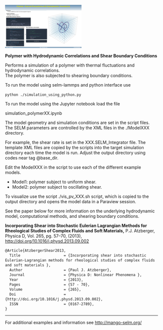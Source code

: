 <p align="left">
<img src="https://github.com/atzberg/mango-selm/blob/master/examples/polymer4/doc_img/ex1.png" width="50%"> 
</p>

__Polymer with Hydrodynamic Correlations and Shear Boundary Conditions__

Performs a simulation of a polymer with thermal fluctuations and hydrodynamic correlations.  
The polymer is also subjected to shearing boundary conditions.  

To run the model using selm-lammps and python interface use 

```python ./simulation_using_python.py```

To run the model using the Jupyter notebook load the file 

simulation_polymerXX.ipynb

The model geometry and simulation conditions are set in the script files.  The SELM parameters are controlled by the XML files in the ./ModelXXX directory.  

For example, the shear rate is set in the XXX.SELM_Integrator file.  The template XML files are copied by the scripts into the target simulation directory 
each time the model is run.  Adjust the output directory using codes near tag @base_dir.

Edit the ModelXXX in the script to use each of the different example models.  
* Model1: polymer subject to uniform shear.
* Model2: polymer subject to oscillating shear.

To visualize use the script ./vis_pv_XXX.sh script, which is copied to the output directory and opens the model data in a Paraview session.

See the paper below for more information on the underlying hydrodynamic model, computational methods, and shearing boundary conditions.

__Incorporating Shear into Stochastic Eulerian Lagrangian Methods for Rheological Studies of Complex Fluids and Soft Materials,__ P.J. Atzberger, Physica D, Vol. 265, pg. 57–70, (2013), http://doi.org/10.1016/j.physd.2013.09.002

```
@Article{AtzbergerShear2013,
  Title                    = {Incorporating shear into stochastic Eulerian-Lagrangian methods for rheological studies of complex fluids and soft materials },
  Author                   = {Paul J. Atzberger},
  Journal                  = {Physica D: Nonlinear Phenomena },
  Year                     = {2013},
  Pages                    = {57 - 70},
  Volume                   = {265},  
  Doi                      = {http://doi.org/10.1016/j.physd.2013.09.002},
  ISSN                     = {0167-2789},
}
```
----

For additional examples and information see http://mango-selm.org/
